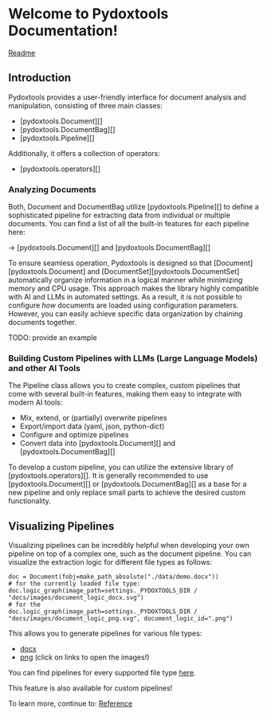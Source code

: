# Welcome to Pydoxtools Documentation!

[Readme](readme_cp)

## Introduction

Pydoxtools provides a user-friendly interface for document analysis and 
manipulation, consisting of three main classes:

- [pydoxtools.Document][]
- [pydoxtools.DocumentBag][]
- [pydoxtools.Pipeline][]

Additionally, it offers a collection of operators:

- [pydoxtools.operators][]

### Analyzing Documents

Both, Document and DocumentBag utilize [pydoxtools.Pipeline][] to define a 
sophisticated pipeline for extracting data from individual or multiple documents. 
You can find a list of all the built-in features for each pipeline here:

-> [pydoxtools.Document][] and [pydoxtools.DocumentBag][] 

To ensure seamless operation, Pydoxtools is designed so that 
[Document][pydoxtools.Document] and [DocumentSet][pydoxtools.DocumentSet] 
automatically organize information in a logical manner while minimizing 
memory and CPU usage. This approach makes the library highly compatible 
with AI and LLMs in automated settings. As a result, it is not possible 
to configure *how* documents are loaded using configuration parameters. 
However, you can easily achieve specific data organization by chaining documents together.

TODO:  provide an example

### Building Custom Pipelines with LLMs (Large Language Models) and other AI Tools

The Pipeline class allows you to create complex, custom pipelines that come
with several built-in features, making them easy to integrate with modern AI tools:

- Mix, extend, or (partially) overwrite pipelines
- Export/import data (yaml, json, python-dict)
- Configure and optimize pipelines
- Convert data into [pydoxtools.Document][] and [pydoxtools.DocumentBag][]

To develop a custom pipeline, you can utilize the extensive library of
[pydoxtools.operators][]. It is generally recommended to use 
[pydoxtools.Document][] or [pydoxtools.DocumentBag][] as a base for 
a new pipeline and only replace small parts to achieve the desired 
custom functionality.

## Visualizing Pipelines

Visualizing pipelines can be incredibly helpful when developing your 
own pipeline on top of a complex one, such as the document pipeline. 
You can visualize the extraction logic for different file types as follows:

    doc = Document(fobj=make_path_absolute("./data/demo.docx"))
    # for the currently loaded file type:
    doc.logic_graph(image_path=settings._PYDOXTOOLS_DIR / "docs/images/document_logic_docx.svg")
    # for the 
    doc.logic_graph(image_path=settings._PYDOXTOOLS_DIR / "docs/images/document_logic_png.svg", document_logic_id=".png")

This allows you to generate pipelines for various file types:

- [docx](images/document_logic_docx.svg)
- [png](images/document_logic_png.svg)
  (click on links to open the images!)

You can find pipelines for every supported file type 
[here](https://github.com/Xyntopia/pydoxtools/tree/gh-pages/images).

This feature is also available for custom pipelines!

To learn more, continue to: [Reference](reference)